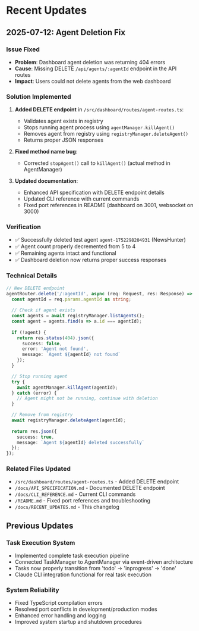 # Recent Updates

## 2025-07-12: Agent Deletion Fix

### Issue Fixed
- **Problem**: Dashboard agent deletion was returning 404 errors
- **Cause**: Missing DELETE `/api/agents/:agentId` endpoint in the API routes
- **Impact**: Users could not delete agents from the web dashboard

### Solution Implemented
1. **Added DELETE endpoint** in `/src/dashboard/routes/agent-routes.ts`:
   - Validates agent exists in registry
   - Stops running agent process using `agentManager.killAgent()`
   - Removes agent from registry using `registryManager.deleteAgent()`
   - Returns proper JSON responses

2. **Fixed method name bug**:
   - Corrected `stopAgent()` call to `killAgent()` (actual method in AgentManager)

3. **Updated documentation**:
   - Enhanced API specification with DELETE endpoint details
   - Updated CLI reference with current commands
   - Fixed port references in README (dashboard on 3001, websocket on 3000)

### Verification
- ✅ Successfully deleted test agent `agent-1752298204931` (NewsHunter)
- ✅ Agent count properly decremented from 5 to 4
- ✅ Remaining agents intact and functional
- ✅ Dashboard deletion now returns proper success responses

### Technical Details
```typescript
// New DELETE endpoint
agentRouter.delete('/:agentId', async (req: Request, res: Response) => {
  const agentId = req.params.agentId as string;
  
  // Check if agent exists
  const agents = await registryManager.listAgents();
  const agent = agents.find(a => a.id === agentId);
  
  if (!agent) {
    return res.status(404).json({
      success: false,
      error: 'Agent not found',
      message: `Agent ${agentId} not found`
    });
  }

  // Stop running agent
  try {
    await agentManager.killAgent(agentId);
  } catch (error) {
    // Agent might not be running, continue with deletion
  }

  // Remove from registry
  await registryManager.deleteAgent(agentId);
  
  return res.json({
    success: true,
    message: `Agent ${agentId} deleted successfully`
  });
});
```

### Related Files Updated
- `/src/dashboard/routes/agent-routes.ts` - Added DELETE endpoint
- `/docs/API_SPECIFICATION.md` - Documented DELETE endpoint
- `/docs/CLI_REFERENCE.md` - Current CLI commands
- `/README.md` - Fixed port references and troubleshooting
- `/docs/RECENT_UPDATES.md` - This changelog

## Previous Updates

### Task Execution System
- Implemented complete task execution pipeline
- Connected TaskManager to AgentManager via event-driven architecture
- Tasks now properly transition from 'todo' → 'inprogress' → 'done'
- Claude CLI integration functional for real task execution

### System Reliability
- Fixed TypeScript compilation errors
- Resolved port conflicts in development/production modes
- Enhanced error handling and logging
- Improved system startup and shutdown procedures